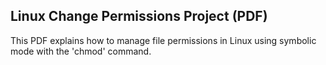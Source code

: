 ##  Linux Change Permissions Project (PDF)
This PDF explains how to manage file permissions in Linux using  symbolic mode with the 'chmod' command.
